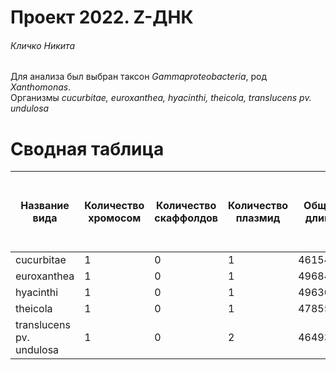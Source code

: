 # Проект 2022. Z-ДНК

###### Кличко Никита 

Для анализа был выбран таксон *Gammaproteobacteria*, род *Xanthomonas*.  
Организмы *cucurbitae, euroxanthea, hyacinthi, theicola, translucens pv. undulosa* 

# Сводная таблица 

Название вида | Количество хромосом| Количество скаффолдов | Количество плазмид | Общая длина | Количество аннотированных генов | Доля аннотированных генов в геноме (в %) | Количество предсказанных участков Z-dna | Количество участков с Z-score > 500 | Oбщая длина участков с zh-score >500 | 
--- | ---  | --- | --- | --- | --- | --- | --- | --- | ---
cucurbitae | 1 | 0 | 1 | 4615492 | 4013 | 87.4 | 4601253 | 107878 | 1079030 | 
euroxanthea | 1 | 0 | 1 | 4968459 | 4177 | 85.4 | 4923218 | 123357 | 1234600 | 
hyacinthi | 1 | 0 | 1 | 4963026 | 4385 | 86.9 | 4918645 | 138494 | 1369694 | 
theicola | 1 | 0 | 1 | 4785596 | 4541 | 85.6 | 4744641 | 130754 | 1295114 | 
translucens pv. undulosa | 1 | 0 | 2 | 4649333 | 4037 | 85.7 | 4563212 | 128993 | 1276212 | 

